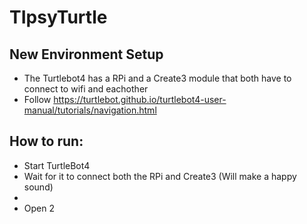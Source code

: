 # TIpsyTurtle

## New Environment Setup
* The Turtlebot4 has a RPi and a Create3 module that both have to connect to wifi and eachother
* Follow https://turtlebot.github.io/turtlebot4-user-manual/tutorials/navigation.html

## How to run:
* Start TurtleBot4
* Wait for it to connect both the RPi and Create3 (Will make a happy sound)
* 
* Open 2
